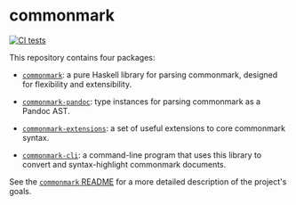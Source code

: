 # commonmark

[![CI
tests](https://github.com/jgm/commonmark-hs/workflows/CI%20tests/badge.svg)](https://github.com/jgm/commonmark-hs/actions)

This repository contains four packages:

- [`commonmark`](commonmark/):
  a pure Haskell library for parsing commonmark,
  designed for flexibility and extensibility.

- [`commonmark-pandoc`](commonmark-pandoc/):
  type instances for parsing commonmark as a Pandoc AST.

- [`commonmark-extensions`](commonmark-extensions/):
  a set of useful extensions to core commonmark syntax.

- [`commonmark-cli`](commonmark-cli/): a
  command-line program that uses this library to convert
  and syntax-highlight commonmark documents.

See the [`commonmark` README](commonmark/) for a
more detailed description of the project's goals.

